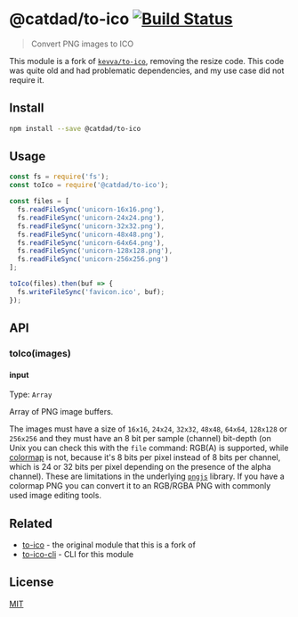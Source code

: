 # @catdad/to-ico [![Build Status](https://travis-ci.com/catdad-experiments/to-ico.svg?branch=master)](https://travis-ci.com/catdad-experiments/to-ico)

> Convert PNG images to ICO

This module is a fork of [`kevva/to-ico`](https://github.com/kevva/to-ico), removing the resize code. This code was quite old and had problematic dependencies, and my use case did not require it.

## Install

```bash
npm install --save @catdad/to-ico
```

## Usage

```js
const fs = require('fs');
const toIco = require('@catdad/to-ico');

const files = [
  fs.readFileSync('unicorn-16x16.png'),
  fs.readFileSync('unicorn-24x24.png'),
  fs.readFileSync('unicorn-32x32.png'),
  fs.readFileSync('unicorn-48x48.png'),
  fs.readFileSync('unicorn-64x64.png'),
  fs.readFileSync('unicorn-128x128.png'),
  fs.readFileSync('unicorn-256x256.png')
];

toIco(files).then(buf => {
  fs.writeFileSync('favicon.ico', buf);
});
```

## API

### toIco(images)

#### input

Type: `Array`

Array of PNG image buffers.

The images must have a size of `16x16`, `24x24`, `32x32`, `48x48`, `64x64`, `128x128` or `256x256` and they must have an 8 bit per sample (channel) bit-depth (on Unix you can check this with the `file` command: RGB(A) is supported, while [colormap](https://en.wikipedia.org/wiki/Indexed_color) is not, because it's 8 bits per pixel instead of 8 bits per channel, which is 24 or 32 bits per pixel depending on the presence of the alpha channel). These are limitations in the underlying [`pngjs`](https://github.com/lukeapage/pngjs#pngjs) library. If you have a colormap PNG you can convert it to an RGB/RGBA PNG with commonly used image editing tools.

## Related

* [to-ico](https://github.com/kevva/to-ico) - the original module that this is a fork of
* [to-ico-cli](https://github.com/kevva/to-ico-cli) - CLI for this module

## License

[MIT](license)
